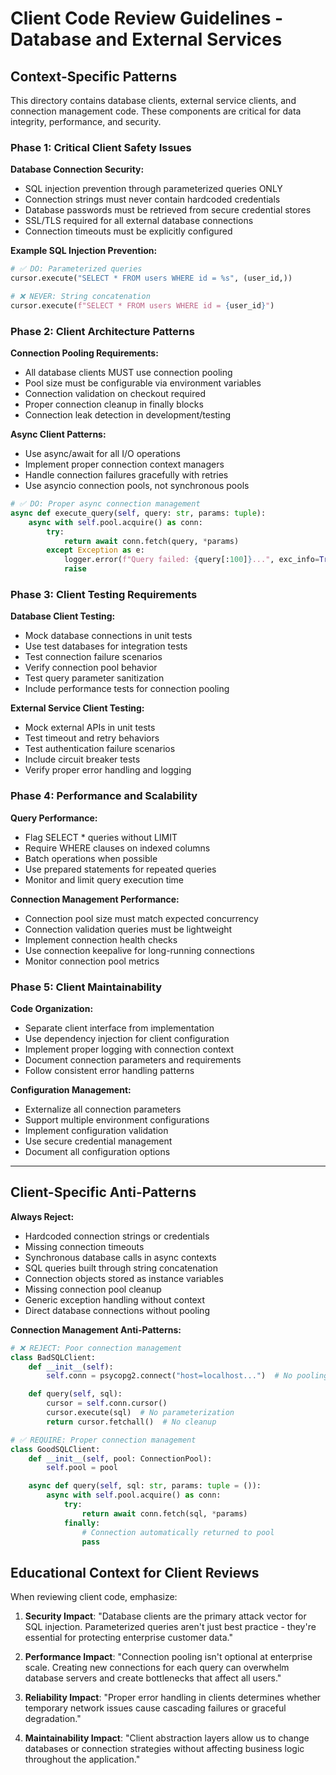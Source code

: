 # Client Code Review Guidelines - Database and External Services

## Context-Specific Patterns

This directory contains database clients, external service clients, and connection management code. These components are critical for data integrity, performance, and security.

### Phase 1: Critical Client Safety Issues

**Database Connection Security:**

- SQL injection prevention through parameterized queries ONLY
- Connection strings must never contain hardcoded credentials
- Database passwords must be retrieved from secure credential stores
- SSL/TLS required for all external database connections
- Connection timeouts must be explicitly configured

**Example SQL Injection Prevention:**

```python
# ✅ DO: Parameterized queries
cursor.execute("SELECT * FROM users WHERE id = %s", (user_id,))

# ❌ NEVER: String concatenation
cursor.execute(f"SELECT * FROM users WHERE id = {user_id}")
```

### Phase 2: Client Architecture Patterns

**Connection Pooling Requirements:**

- All database clients MUST use connection pooling
- Pool size must be configurable via environment variables
- Connection validation on checkout required
- Proper connection cleanup in finally blocks
- Connection leak detection in development/testing

**Async Client Patterns:**

- Use async/await for all I/O operations
- Implement proper connection context managers
- Handle connection failures gracefully with retries
- Use asyncio connection pools, not synchronous pools

```python
# ✅ DO: Proper async connection management
async def execute_query(self, query: str, params: tuple):
    async with self.pool.acquire() as conn:
        try:
            return await conn.fetch(query, *params)
        except Exception as e:
            logger.error(f"Query failed: {query[:100]}...", exc_info=True)
            raise
```

### Phase 3: Client Testing Requirements

**Database Client Testing:**

- Mock database connections in unit tests
- Use test databases for integration tests
- Test connection failure scenarios
- Verify connection pool behavior
- Test query parameter sanitization
- Include performance tests for connection pooling

**External Service Client Testing:**

- Mock external APIs in unit tests
- Test timeout and retry behaviors
- Test authentication failure scenarios
- Include circuit breaker tests
- Verify proper error handling and logging

### Phase 4: Performance and Scalability

**Query Performance:**

- Flag SELECT \* queries without LIMIT
- Require WHERE clauses on indexed columns
- Batch operations when possible
- Use prepared statements for repeated queries
- Monitor and limit query execution time

**Connection Management Performance:**

- Connection pool size must match expected concurrency
- Connection validation queries must be lightweight
- Implement connection health checks
- Use connection keepalive for long-running connections
- Monitor connection pool metrics

### Phase 5: Client Maintainability

**Code Organization:**

- Separate client interface from implementation
- Use dependency injection for client configuration
- Implement proper logging with connection context
- Document connection parameters and requirements
- Follow consistent error handling patterns

**Configuration Management:**

- Externalize all connection parameters
- Support multiple environment configurations
- Implement configuration validation
- Use secure credential management
- Document all configuration options

---

## Client-Specific Anti-Patterns

**Always Reject:**

- Hardcoded connection strings or credentials
- Missing connection timeouts
- Synchronous database calls in async contexts
- SQL queries built through string concatenation
- Connection objects stored as instance variables
- Missing connection pool cleanup
- Generic exception handling without context
- Direct database connections without pooling

**Connection Management Anti-Patterns:**

```python
# ❌ REJECT: Poor connection management
class BadSQLClient:
    def __init__(self):
        self.conn = psycopg2.connect("host=localhost...")  # No pooling

    def query(self, sql):
        cursor = self.conn.cursor()
        cursor.execute(sql)  # No parameterization
        return cursor.fetchall()  # No cleanup

# ✅ REQUIRE: Proper connection management
class GoodSQLClient:
    def __init__(self, pool: ConnectionPool):
        self.pool = pool

    async def query(self, sql: str, params: tuple = ()):
        async with self.pool.acquire() as conn:
            try:
                return await conn.fetch(sql, *params)
            finally:
                # Connection automatically returned to pool
                pass
```

## Educational Context for Client Reviews

When reviewing client code, emphasize:

1. **Security Impact**: "Database clients are the primary attack vector for SQL injection. Parameterized queries aren't just best practice - they're essential for protecting enterprise customer data."

2. **Performance Impact**: "Connection pooling isn't optional at enterprise scale. Creating new connections for each query can overwhelm database servers and create bottlenecks that affect all users."

3. **Reliability Impact**: "Proper error handling in clients determines whether temporary network issues cause cascading failures or graceful degradation."

4. **Maintainability Impact**: "Client abstraction layers allow us to change databases or connection strategies without affecting business logic throughout the application."
